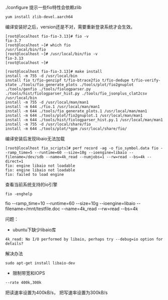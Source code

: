 
./configure 提示一些fio特性会依赖zlib
```
yum install zlib-devel.aarch64
```

编译安装好之后，version还是不对，需要重新登录系统才会生效。
```
[root@localhost fio-fio-3.13]# fio -v
fio-3.7
[root@localhost ~]# which fio
/usr/local/bin/fio
[root@localhost ~]# /usr/local/bin/fio -v
fio-3.13
[root@localhost ~]# 
```


```
[root@localhost fio-fio-3.13]# make install
install -m 755 -d /usr/local/bin
install fio t/fio-genzipf t/fio-btrace2fio t/fio-dedupe t/fio-verify-state ./tools/fio_generate_plots ./tools/plot/fio2gnuplot ./tools/genfio ./tools/fiologparser.py ./tools/hist/fiologparser_hist.py ./tools/fio_jsonplus_clat2csv /usr/local/bin
install -m 755 -d /usr/local/man/man1
install -m 644 ./fio.1 /usr/local/man/man1
install -m 644 ./tools/fio_generate_plots.1 /usr/local/man/man1
install -m 644 ./tools/plot/fio2gnuplot.1 /usr/local/man/man1
install -m 644 ./tools/hist/fiologparser_hist.py.1 /usr/local/man/man1
install -m 755 -d /usr/local/share/fio
install -m 644 ./tools/plot/*gpm /usr/local/share/fio/
```

编译安装后发现libaio无法加载
```
[root@localhost fio_scripts]# perf record -ag -o fio_symbol.data fio --ramp_time=5 --runtime=60 --size=10g --ioengine=libaio --filename=/dev/sdb --name=4k_read --numjobs=1 --rw=read --bs=4k --direct=1
fio: engine libaio not loadable
fio: engine libaio not loadable
fio: failed to load engine
```

查看当前系统支持的io引擎
```
fio -enghelp
```

fio --ramp_time=10 --runtime=60 --size=10g --ioengine=libaio --filename=/mnt/testfile.doc --name=4k_read --rw=read --bs=4k

问题：
+ ubuntu下缺少libaio库
```console
4k_read: No I/O performed by libaio, perhaps try --debug=io option for details?
```
解决办法
```console
sudo apt-get install libaio-dev
```
+ 限制带宽和IOPS
```console
--rate 400k,300k
```
把读速率设置为400kB/s， 把写速率设置为300kB/s